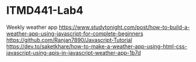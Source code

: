 # ITMD441-Lab4
Weekly weather app
https://www.studytonight.com/post/how-to-build-a-weather-app-using-javascript-for-complete-beginners
https://github.com/Ranjan7890/Javascript-Tutorial
https://dev.to/saketkhare/how-to-make-a-weather-app-using-html-css-javascript-using-apis-in-javascript-weather-app-1b7d
